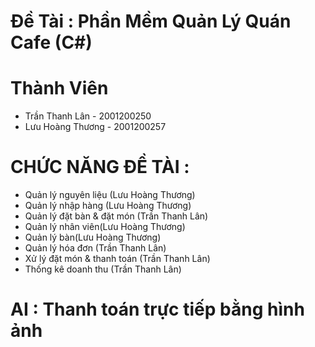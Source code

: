 # Đề Tài : Phần Mềm Quản Lý Quán Cafe (C#)


# Thành Viên
  + Trần Thanh Lân - 2001200250
  + Lưu Hoàng Thương - 2001200257


# CHỨC NĂNG ĐỀ TÀI :
  + Quản lý nguyên liệu (Lưu Hoàng Thương)
  + Quản lý nhập hàng (Lưu Hoàng Thương)
  + Quản lý đặt bàn & đặt món (Trần Thanh Lân)
  + Quản lý nhân viên(Lưu Hoàng Thương)
  + Quản lý bàn(Lưu Hoàng Thương)
  + Quản lý hóa đơn (Trần Thanh Lân)
  + Xử lý đặt món & thanh toán (Trần Thanh Lân)
  + Thống kê doanh thu (Trần Thanh Lân)

# AI : Thanh toán trực tiếp bằng hình ảnh
